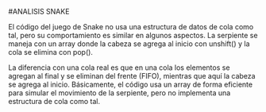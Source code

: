 #ANALISIS SNAKE

El código del juego de Snake no usa una estructura de datos de cola como tal, pero su comportamiento es similar en algunos aspectos. La serpiente se maneja con un array donde la cabeza se agrega al inicio con unshift() y la cola se elimina con pop().

La diferencia con una cola real es que en una cola los elementos se agregan al final y se eliminan del frente (FIFO), mientras que aquí la cabeza se agrega al inicio. Básicamente, el código usa un array de forma eficiente para simular el movimiento de la serpiente, pero no implementa una estructura de cola como tal.
